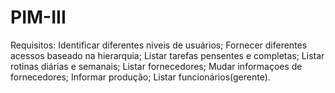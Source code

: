 # PIM-III

Requisitos:
Identificar diferentes niveis de usuários;
Fornecer diferentes acessos baseado na hierarquia;
Listar tarefas pensentes e completas; 
Listar rotinas diárias e semanais;
Listar fornecedores;
Mudar informaçoes de fornecedores;
Informar produção;
Listar funcionários(gerente).
